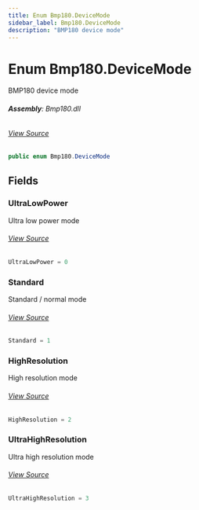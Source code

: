 ```yaml
---
title: Enum Bmp180.DeviceMode
sidebar_label: Bmp180.DeviceMode
description: "BMP180 device mode"
---
```

# Enum Bmp180.DeviceMode
BMP180 device mode

###### **Assembly**: Bmp180.dll
###### [View Source](https://github.com/WildernessLabs/Meadow.Foundation.git/blob/develop/Source/Meadow.Foundation.Peripherals/Sensors.Atmospheric.Bmp180/Driver/Bmp180.Enums.cs#L23)
```csharp title="Declaration"
public enum Bmp180.DeviceMode
```
## Fields
### UltraLowPower
Ultra low power mode
###### [View Source](https://github.com/WildernessLabs/Meadow.Foundation.git/blob/develop/Source/Meadow.Foundation.Peripherals/Sensors.Atmospheric.Bmp180/Driver/Bmp180.Enums.cs#L28)
```csharp title="Declaration"
UltraLowPower = 0
```
### Standard
Standard / normal mode
###### [View Source](https://github.com/WildernessLabs/Meadow.Foundation.git/blob/develop/Source/Meadow.Foundation.Peripherals/Sensors.Atmospheric.Bmp180/Driver/Bmp180.Enums.cs#L32)
```csharp title="Declaration"
Standard = 1
```
### HighResolution
High resolution mode
###### [View Source](https://github.com/WildernessLabs/Meadow.Foundation.git/blob/develop/Source/Meadow.Foundation.Peripherals/Sensors.Atmospheric.Bmp180/Driver/Bmp180.Enums.cs#L36)
```csharp title="Declaration"
HighResolution = 2
```
### UltraHighResolution
Ultra high resolution mode
###### [View Source](https://github.com/WildernessLabs/Meadow.Foundation.git/blob/develop/Source/Meadow.Foundation.Peripherals/Sensors.Atmospheric.Bmp180/Driver/Bmp180.Enums.cs#L40)
```csharp title="Declaration"
UltraHighResolution = 3
```
